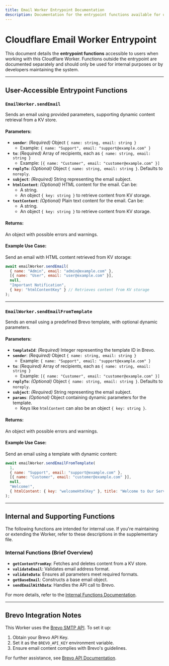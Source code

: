 ```yaml
---
title: Email Worker Entrypoint Documentation
description: Documentation for the entrypoint functions available for use in a Cloudflare Worker, integrated with Brevo.
---
```


# Cloudflare Email Worker Entrypoint

This document details the **entrypoint functions** accessible to users when working with this Cloudflare Worker. Functions outside the entrypoint are documented separately and should only be used for internal purposes or by developers maintaining the system.

---

## **User-Accessible Entrypoint Functions**

### **`EmailWorker.sendEmail`**
Sends an email using provided parameters, supporting dynamic content retrieval from a KV store.

#### **Parameters**:
- **`sender`**: *(Required)* Object `{ name: string, email: string }`
  - Example: `{ name: "Support", email: "support@example.com" }`
- **`to`**: *(Required)* Array of recipients, each as `{ name: string, email: string }`
  - Example: `[{ name: "Customer", email: "customer@example.com" }]`
- **`replyTo`**: *(Optional)* Object `{ name: string, email: string }`. Defaults to `noreply`.
- **`subject`**: *(Required)* String representing the email subject.
- **`htmlContent`**: *(Optional)* HTML content for the email. Can be:
  - A string.
  - An object `{ key: string }` to retrieve content from KV storage.
- **`textContent`**: *(Optional)* Plain text content for the email. Can be:
  - A string.
  - An object `{ key: string }` to retrieve content from KV storage.

#### **Returns**:
An object with possible errors and warnings.

#### **Example Use Case**:
Send an email with HTML content retrieved from KV storage:
```javascript
await emailWorker.sendEmail(
  { name: "Admin", email: "admin@example.com" },
  [{ name: "User", email: "user@example.com" }],
  null,
  "Important Notification",
  { key: "htmlContentKey" } // Retrieves content from KV storage
);
```

---

### **`EmailWorker.sendEmailFromTemplate`**
Sends an email using a predefined Brevo template, with optional dynamic parameters.

#### **Parameters**:
- **`templateId`**: *(Required)* Integer representing the template ID in Brevo.
- **`sender`**: *(Required)* Object `{ name: string, email: string }`
  - Example: `{ name: "Support", email: "support@example.com" }`
- **`to`**: *(Required)* Array of recipients, each as `{ name: string, email: string }`
  - Example: `[{ name: "Customer", email: "customer@example.com" }]`
- **`replyTo`**: *(Optional)* Object `{ name: string, email: string }`. Defaults to `noreply`.
- **`subject`**: *(Required)* String representing the email subject.
- **`params`**: *(Optional)* Object containing dynamic parameters for the template.
  - Keys like `htmlContent` can also be an object `{ key: string }`.

#### **Returns**:
An object with possible errors and warnings.

#### **Example Use Case**:
Send an email using a template with dynamic content:
```javascript
await emailWorker.sendEmailFromTemplate(
  1,
  { name: "Support", email: "support@example.com" },
  [{ name: "Customer", email: "customer@example.com" }],
  null,
  "Welcome!",
  { htmlContent: { key: "welcomeHtmlKey" }, title: "Welcome to Our Service" }
);
```

---

## **Internal and Supporting Functions**

The following functions are intended for internal use. If you're maintaining or extending the Worker, refer to these descriptions in the supplementary file.

### Internal Functions (Brief Overview)
- **`getContentFromKey`**: Fetches and deletes content from a KV store.
- **`validateEmail`**: Validates email address format.
- **`validateData`**: Ensures all parameters meet required formats.
- **`getBaseEmail`**: Constructs a base email object.
- **`sendEmailWithData`**: Handles the API call to Brevo.

For more details, refer to the [Internal Functions Documentation](./functions).

---

## **Brevo Integration Notes**
This Worker uses the [Brevo SMTP API](https://developers.brevo.com/reference/sendtransacemail). To set it up:
1. Obtain your Brevo API Key.
2. Set it as the `BREVO_API_KEY` environment variable.
3. Ensure email content complies with Brevo's guidelines.

For further assistance, see [Brevo API Documentation](https://developers.brevo.com/).
